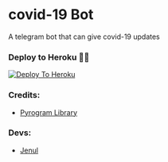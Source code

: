 # covid-19 Bot

A telegram bot that can give covid-19 updates
### Deploy to Heroku 🏃‍♂

[![Deploy To Heroku](https://www.herokucdn.com/deploy/button.svg)](https://github.com/jenul942/Covid-19botjenul123app.jason/)

### Credits:

- [Pyrogram Library](https://github.com/pyrogram/pyrogram)

### Devs:

- [Jenul](https://github.com/jenul942)
